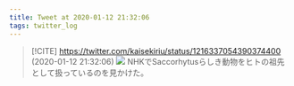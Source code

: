 ```yaml
---
title: Tweet at 2020-01-12 21:32:06
tags: twitter_log
---
```


> [!CITE] https://twitter.com/kaisekiriu/status/1216337054390374400 (2020-01-12 21:32:06)
> ![](https://twitter.com/kaisekiriu/status/1216337054390374400)
> NHKでSaccorhytusらしき動物をヒトの祖先として扱っているのを見かけた。
